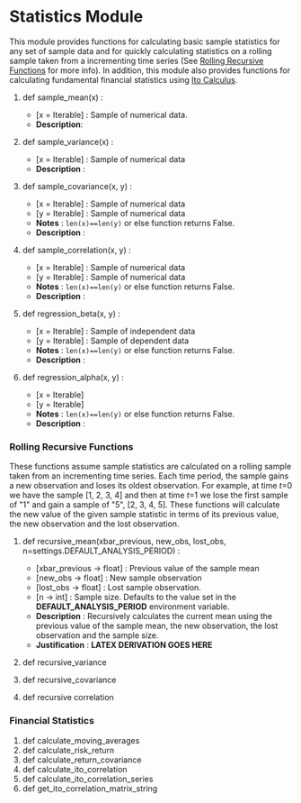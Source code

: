 # Statistics Module

This module provides functions for calculating basic sample statistics for any set of sample data and for quickly calculating statistics on a rolling sample taken from a incrementing time series (See [Rolling Recursive Functions](#Rolling-Recursive-Functions) for more info). In addition, this module also provides functions for calculating fundamental financial statistics using [Ito Calculus](https://en.wikipedia.org/wiki/It%C3%B4_calculus).

1. def sample_mean(x) : <br>
    - [x = Iterable] : Sample of numerical data.<br>
    - <b>Description</b>: <br>

2. def sample_variance(x) : <br> 
    - [x = Iterable] : Sample of numerical data<br>
    - <b>Description</b> : <br> 

3. def sample_covariance(x, y) : <br> 
    - [x = Iterable] : Sample of numerical data<br>
    - [y = Iterable] : Sample of numerical data<br>
    - <b>Notes</b> : `len(x)==len(y)` or else function returns False.<br>
    - <b>Description</b> : <br>

4. def sample_correlation(x, y) : <br>
    - [x = Iterable] : Sample of numerical data<br>
    - [y = Iterable] : Sample of numerical data<br>
    - <b>Notes</b> : `len(x)==len(y)` or else function returns False.<br>
    - <b>Description</b> : <br>

5. def regression_beta(x, y) : <br>
    - [x = Iterable] : Sample of independent data<br>
    - [y = Iterable] : Sample of dependent data<br>
    - <b>Notes</b> : `len(x)==len(y)` or else function returns False.<br>
    - <b>Description</b> : <br>

6. def regression_alpha(x, y) : <br>
    - [x = Iterable]<br>
    - [y = Iterable]<br>
    - <b>Notes</b> : `len(x)==len(y)` or else function returns False.<br>
    - <b>Description</b> : <br>

### Rolling Recursive Functions

These functions assume sample statistics are calculated on a rolling sample taken from an incrementing time series. Each time period, the sample gains a new observation and loses its oldest observation. For example, at time <i>t</i>=0 we have the sample [1, 2, 3, 4] and then at time <i>t</i>=1 we lose the first sample of "1" and gain a sample of "5", [2, 3, 4, 5]. These functions will calculate the new value of the given sample statistic in terms of its previous value, the new observation and the lost observation.

1. def recursive_mean(xbar_previous, new_obs, lost_obs, n=settings.DEFAULT_ANALYSIS_PERIOD) : <br>
    - [xbar_previous -> float] : Previous value of the sample mean<br>
    - [new_obs -> float] : New sample observation<br>
    - [lost_obs -> float] : Lost sample observation.<br>
    - [n -> int] : Sample size. Defaults to the value set in the <b>DEFAULT_ANALYSIS_PERIOD</b> environment variable.<br>
    - <b>Description</b> : Recursively calculates the current mean using the previous value of the sample mean, the new observation, the lost observation and the sample size.<br> 
    - <b>Justification</b> :   **LATEX DERIVATION GOES HERE**
    
2. def recursive_variance
3. def recursive_covariance
4. def recursive correlation

### Financial Statistics

1. def calculate_moving_averages
2. def calculate_risk_return
3. def calculate_return_covariance
4. def calculate_ito_correlation
5. def calculate_ito_correlation_series
6. def get_ito_correlation_matrix_string